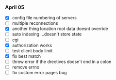 ### April 05
- [x] config file numbering of servers
- [ ] multiple reconnections
- [x] another thing location root data doesnt override
- [ ] auto indexing ...doesn't store state
- [ ] cgi
- [x] authorization works
- [ ] test client body limit
- [x] fix best match
- [ ] throw error if the drectives doesn't end in a colon
- [ ] remove errno
- [ ] fix custom error pages bug
